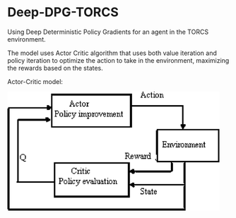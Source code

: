 # Deep-DPG-TORCS
Using Deep Deterministic Policy Gradients for an agent in the TORCS environment.

The model uses Actor Critic algorithm that uses both value iteration and policy iteration to optimize the action to take in the environment, maximizing the rewards based on the states.

Actor-Critic model:

<img src="./model/ac-model.png" width = "480" height = "270" align=center /> 
